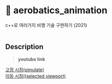 # 🛫 aerobatics_animation
c++로 여러가지 비행 기술 구현하기 (2021)
<br><br>

## Description
> **youtube link**

[고정 시점(simulate)](https://youtu.be/ckfIpct45vQ) <br>
[이동 시점((selected viewport)](https://youtu.be/FfmuaO8qSDI)
